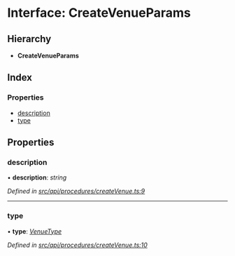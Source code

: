 # Interface: CreateVenueParams

## Hierarchy

* **CreateVenueParams**

## Index

### Properties

* [description](createvenueparams.md#description)
* [type](createvenueparams.md#type)

## Properties

###  description

• **description**: *string*

*Defined in [src/api/procedures/createVenue.ts:9](https://github.com/PolymathNetwork/polymesh-sdk/blob/cfab557b/src/api/procedures/createVenue.ts#L9)*

___

###  type

• **type**: *[VenueType](../enums/venuetype.md)*

*Defined in [src/api/procedures/createVenue.ts:10](https://github.com/PolymathNetwork/polymesh-sdk/blob/cfab557b/src/api/procedures/createVenue.ts#L10)*

